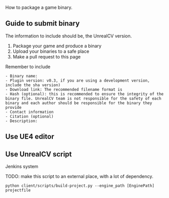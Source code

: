How to package a game binary.

## Guide to submit binary

The information to include should be, the UnrealCV version.

1. Package your game and produce a binary
2. Upload your binaries to a safe place
3. Make a pull request to this page

Remember to include

```
- Binary name:
- Plugin version: v0.3, if you are using a development version, include the sha version)
- Download link: The recommended filename format is
- Hash (optional): this is recommended to ensure the integrity of the binary file. UnrealCV team is not responsible for the safety of each binary and each author should be responsible for the binary they provide
- Contact information
- Citation (optional)
- Description:
```

## Use UE4 editor

## Use UnrealCV script

Jenkins system

TODO: make this script to an external place, with a lot of dependency.

```
python client/scripts/build-project.py --engine_path [EnginePath] projectfile
```
